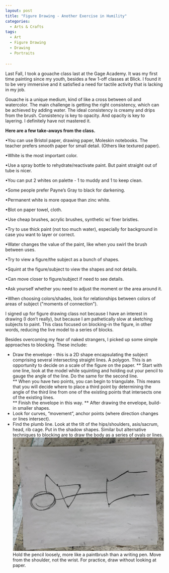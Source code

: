 ```yaml
---
layout: post
title: "Figure Drawing - Another Exercise in Humility"
categories:
  - Arts & Crafts
tags:
  - Art
  - Figure Drawing
  - Drawing
  - Portraits

---
```




Last Fall, I took a gouache class last at the Gage Academy.  It was my first time painting since my youth, besides a few 1-off classes at Blick.  I found it to be very immersive and it satisfied a need for tactile activity that is lacking in my job.  

Gouache is a unique medium, kind of like a cross between oil and watercolor.  The main challenge is getting the right consistency, which can be achieved by adding water. The ideal consistency is creamy and drips from the brush.  Consistency is key to opacity.  And opacity is key to layering.  I definitely have not mastered it.

**Here are a few take-aways from the class.**

•You can use Bristol paper, drawing paper, Moleskin notebooks.  The teacher prefers smooth paper for small detail. (Others like textured paper).

•White is the most important color.

•Use a spray bottle to rehydrate/reactivate paint.  But paint straight out of tube is nicer.

•You can put 2 whites on palette - 1 to muddy and 1 to keep clean.

•Some people prefer Payne’s Gray to black for darkening.

•Permanent white is more opaque than zinc white.

•Blot on paper towel, cloth.

•Use cheap brushes, acrylic brushes, synthetic w/ finer bristles.

•Try to use thick paint (not too much water), especially for background in case you want to layer or correct.

•Water changes the value of the paint, like when you swirl the brush between uses.

•Try to view a figure/the subject as a bunch of shapes.

•Squint at the figure/subject to view the shapes and not details.

•Can move closer to figure/subject if need to see details.

•Ask yourself whether you need to adjust the moment or the area around it.

•When choosing colors/shades, look for relationships between colors of areas of subject ("moments of connection").



I signed up for figure drawing class not because I have an interest in drawing (I don’t really), but because I am pathetically slow at sketching subjects to paint.  This class focused on blocking-in the figure, in other words, reducing the live model to a series of blocks.   

Besides overcoming my fear of naked strangers, I picked up some simple approaches to blocking.  These include:

* Draw the envelope - this is a 2D shape encapsulating the subject comprising several intersecting straight lines.  A polygon.  This is an opportunity to decide on a scale of the figure on the paper.
** Start with one line, look at the model while squinting and holding out your pencil to gauge the angle of the line.  Do the same for the second line.  
** When you have two points, you can begin to triangulate.  This means that you will decide where to place a third point by determining the angle of the third line from one of the existing points that intersects one of the existing lines.  
** Finish the envelope in this way.
** After drawing the envelope, build-in smaller shapes.
* Look for curves, “movement”, anchor points (where direction changes or lines intersect).
* Find the plumb line.
Look at the tilt of the hips/shoulders, asis/sacrum, head, rib cage.
Put in the shadow shapes.
Similar but alternative techniques to blocking are to draw the body as a series of ovals or lines.  
![image](/assets/images/0018316E-9553-4373-BE9A-6820AD4818FE.jpeg)
Hold the pencil loosely, more like a paintbrush than a writing pen.
Move from the shoulder, not the wrist.
For practice, draw without looking at paper.



